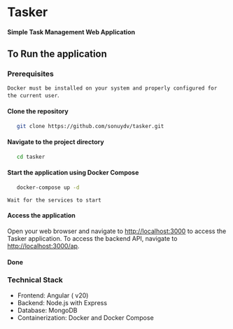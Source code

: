 # Tasker 
#### Simple Task Management Web Application

##  To Run the application

###  Prerequisites
`Docker must be installed on your system and properly configured for the current user`.


####  Clone the repository
```sh
   git clone https://github.com/sonuydv/tasker.git
```

####  Navigate to the project directory
```sh
   cd tasker
```
####  Start the application using Docker Compose
```sh
   docker-compose up -d
```
`Wait for the services to start`

####  Access the application
Open your web browser and navigate to [http://localhost:3000](http://localhost:3000) to access the Tasker application.
To access the backend API, navigate to [http://localhost:3000/ap](http://localhost:3000/api).

####  Done


### Technical Stack
- Frontend: Angular ( v20)
- Backend: Node.js with Express
- Database: MongoDB
- Containerization: Docker and Docker Compose
